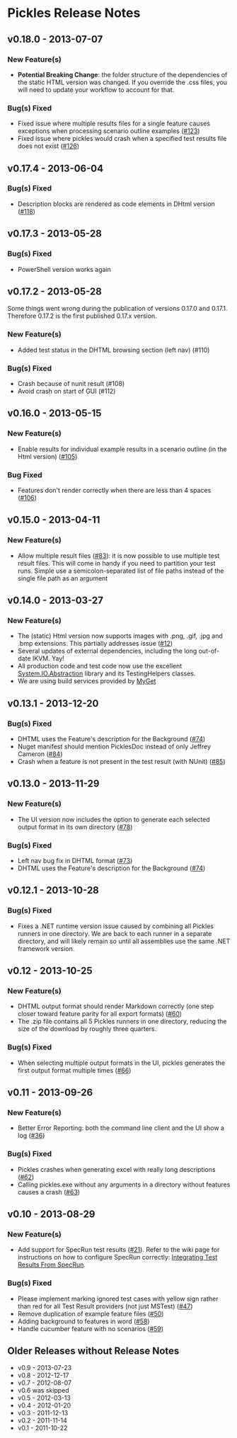 # Pickles Release Notes

## v0.18.0 - 2013-07-07

### New Feature(s)

- **Potential Breaking Change**: the folder structure of the dependencies of the static HTML version was changed. If you override the .css files, you will need to update your workflow to account for that.

### Bug(s) Fixed

- Fixed issue where multiple results files for a single feature causes exceptions when processing scenario outline examples ([#123](https://github.com/picklesdoc/pickles/pull/123))
- Fixed issue where pickles would crash when a specified test results file does not exist ([#126](https://github.com/picklesdoc/pickles/issues/126))

## v0.17.4 - 2013-06-04

### Bug(s) Fixed

- Description blocks are rendered as code elements in DHtml version ([#118](https://github.com/picklesdoc/pickles/issues/118))

## v0.17.3 - 2013-05-28

### Bug(s) Fixed

- PowerShell version works again

## v0.17.2 - 2013-05-28

Some things went wrong during the publication of versions 0.17.0 and 0.17.1. Therefore 0.17.2 is the first published 0.17.x version.

### New Feature(s)

- Added test status in the DHTML browsing section (left nav) (#110)

### Bug(s) Fixed

- Crash because of nunit result (#108)
- Avoid crash on start of GUI (#112)

## v0.16.0 - 2013-05-15

### New Feature(s)

- Enable results for individual example results in a scenario outline (in the Html version) ([#105](https://github.com/picklesdoc/pickles/pull/105))

### Bug Fixed

- Features don't render correctly when there are less than 4 spaces ([#106](https://github.com/picklesdoc/pickles/pull/106))

## v0.15.0 - 2013-04-11

### New Feature(s)

- Allow multiple result files ([#83](https://github.com/picklesdoc/pickles/issues/83)): it is now possible to use multiple test result files. This will come in handy if you need to partition your test runs. Simple use a semicolon-separated list of file paths instead of the single file path as an argument

## v0.14.0 - 2013-03-27

### New Feature(s)

- The (static) Html version now supports images with .png, .gif, .jpg and .bmp extensions. This partially addresses issue ([#12](https://github.com/picklesdoc/pickles/issues/12))
- Several updates of external dependencies, including the long out-of-date IKVM. Yay!
- All production code and test code now use the excellent [System.IO.Abstraction](https://github.com/tathamoddie/System.IO.Abstractions) library and its TestingHelpers classes.
- We are using build services provided by [MyGet](http://www.myget.org/)

## v0.13.1 - 2013-12-20

### Bug(s) Fixed

- DHTML uses the Feature's description for the Background ([#74](https://github.com/picklesdoc/pickles/issues/74))
- Nuget manifest should mention PicklesDoc instead of only Jeffrey Cameron ([#84](https://github.com/picklesdoc/pickles/issues/84))
- Crash when a feature is not present in the test result (with NUnit) ([#85](https://github.com/picklesdoc/pickles/issues/85))

## v0.13.0 - 2013-11-29

### New Feature(s)

- The UI version now includes the option to generate each selected output format in its own directory ([#78](https://github.com/picklesdoc/pickles/pull/78))

### Bug(s) Fixed

- Left nav bug fix in DHTML format ([#73](https://github.com/picklesdoc/pickles/pull/73))
- DHTML uses the Feature's description for the Background ([#74](https://github.com/picklesdoc/pickles/issues/74))


## v0.12.1 - 2013-10-28

### Bug(s) Fixed

- Fixes a .NET runtime version issue caused by combining all Pickles runners in one directory. We are back to each runner in a separate directory, and will likely remain so until all assemblies use the same .NET framework version.

## v0.12 - 2013-10-25

### New Feature(s)

- DHTML output format should render Markdown correctly (one step closer toward feature parity for all export formats) ([#60](https://github.com/picklesdoc/pickles/issues/60))
- The .zip file contains all 5 Pickles runners in one directory, reducing the size of the download by roughly three quarters.

### Bug(s) Fixed

- When selecting multiple output formats in the UI, pickles generates the first output format multiple times ([#66](https://github.com/picklesdoc/pickles/issues/66))

## v0.11 - 2013-09-26

### New Feature(s)

- Better Error Reporting: both the command line client and the UI show a log ([#36](https://github.com/picklesdoc/pickles/issues/36))

### Bug(s) Fixed

- Pickles crashes when generating excel with really long descriptions ([#62](https://github.com/picklesdoc/pickles/issues/62))
- Calling pickles.exe without any arguments in a directory without features causes a crash ([#63](https://github.com/picklesdoc/pickles/issues/63))

## v0.10 - 2013-08-29

### New Feature(s)

- Add support for SpecRun test results ([#21](https://github.com/picklesdoc/pickles/issues/21)). Refer to the wiki page for instructions on how to configure SpecRun correctly: [Integrating Test Results From SpecRun](http://www.picklesdoc.com/#!Pages/IntegratingTestResultsFromSpecRun.md).

### Bug(s) Fixed

- Please implement marking ignored test cases with yellow sign rather than red for all Test Result providers (not just MSTest) ([#47](https://github.com/picklesdoc/pickles/issues/47))
- Remove duplication of example feature files ([#50](https://github.com/picklesdoc/pickles/issues/50))
- Adding background to features in word ([#58](https://github.com/picklesdoc/pickles/pull/58))
- Handle cucumber feature with no scenarios ([#59](https://github.com/picklesdoc/pickles/pull/59))


## Older Releases without Release Notes

- v0.9 - 2013-07-23 
- v0.8 - 2012-12-17
- v0.7 - 2012-08-07
- v0.6 was skipped
- v0.5 - 2012-03-13
- v0.4 - 2012-01-20
- v0.3 - 2011-12-13
- v0.2 - 2011-11-14
- v0.1 - 2011-10-22
